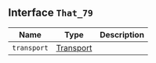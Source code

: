 ## Interface `That_79`

| Name | Type | Description |
| - | - | - |
| `transport` | [Transport](./Transport.md) | &nbsp; |
